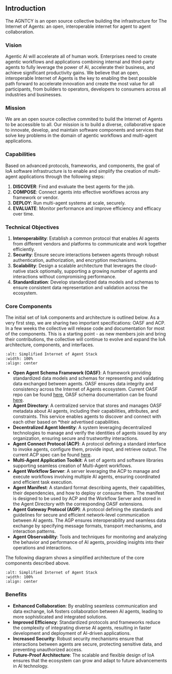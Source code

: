 ## Introduction

The AGNTCY is an open source collective building the infrastructure for The Internet of Agents: an open, interoperable internet for agent to agent collaboration.

### Vision

Agentic AI will accelerate all of human work. Enterprises need to create agentic workflows and applications combining internal and third-party agents to fully leverage the power of AI, accelerate their business, and achieve significant productivity gains.
We believe that an open, interoperable Internet of Agents is the key to enabling the best possible path forward to accelerate innovation and create the most value for all participants, from builders to operators, developers to consumers across all industries and businesses.

### Mission

We are an open source collective commited to build the Internet of Agents to be accessible to all. Our mission is to build a diverse, collaborative space to innovate, develop, and maintain software components and services that solve key problems in the domain of agentic workflows and multi-agent applications.

### Capabilities

Based on advanced protocols, frameworks, and components, the goal of IoA software infrastructure is to enable and simplify the creation of multi-agent applications through the following steps:

1. **DISCOVER**: Find and evaluate the best agents for the job.
1. **COMPOSE**: Connect agents into effective workflows across any framework or vendor.
1. **DEPLOY**: Run multi-agent systems at scale, securely.
1. **EVALUATE**: Monitor performance and improve efficiency and efficacy over time.

### Technical Objectives

1. **Interoperability**: Establish a common protocol that enables AI agents from different vendors and platforms to communicate and work together efficiently.
2. **Security**: Ensure secure interactions between agents through robust authentication, authorization, and encryption mechanisms.
3. **Scalability**: Design a scalable architecture that leverages the cloud-native stack optiomally, supporting a growing number of agents and interactions without compromising performance.
4. **Standardization**: Develop standardized data models and schemas to ensure consistent data representation and validation across the ecosystem.

### Core Components

The initial set of IoA components and architecture is outlined below. As a very first step, we are sharing two important specifications: OASF and ACP. In a few weeks the collective will release code and documentation for most of the components. This is a starting point - as new members join and bring their contributions, the collective will continue to evolve and expand the IoA architecture, components, and interfaces.

```{image} ../_static/ioa_stack.png
:alt: Simplified Internet of Agent Stack
:width: 100%
:align: center
```

* **Open Agent Schema Framework (OASF)**: A framework providing standardized data models and schemas for representing and validating data exchanged between agents. OASF ensures data integrity and consistency across the Internet of Agents ecosystem. Current OASF repo can be found [here](https://github.com/agntcy/oasf), OASF schema documentation can be found [here](https://schema.oasf.agntcy.org).
* **Agent Directory**: A centralized service that stores and manages OASF metadata about AI agents, including their capabilities, attributes, and constraints. This service enables agents to discover and connect with each other based on *their advertised capabilities.
* **Decentralized Agent Identity**: A system leveraging decentralized technologies to manage and verify the identities of agents issued by any organization, ensuring secure and trustworthy interactions.
* **Agent Connect Protocol (ACP)**: A protocol defining a standard interface to invoke agents, configure them, provide input, and retrieve output. The current ACP spec can be found [here](https://spec.acp.agntcy.org/).
* **Multi-Agent Application Toolkit**: A set of agents and software libraries supporting seamless creation of Multi-Agent workflows. 
* **Agent Workflow Server**: A server leveraging the ACP to manage and execute workflows involving multiple AI agents, ensuring coordinated and efficient task execution.
* **Agent Manifest**: A standard format describing agents, their capabilities, their dependencies, and how to deploy or consume them. The manifest is designed to be used by ACP and the Workflow Server and stored in the Agent Directory with the corresponding OASF extensions.
* **Agent Gateway Protocol (AGP)**: A protocol defining the standards and guidelines for secure and efficient network-level communication between AI agents. The AGP ensures interoperability and seamless data exchange by specifying message formats, transport mechanisms, and interaction patterns.
* **Agent Observability**: Tools and techniques for monitoring and analyzing the behavior and performance of AI agents, providing insights into their operations and interactions.

The following diagram shows a simplified architecture of the core components described above.


```{image} ../_static/ioa_arch.png
:alt: Simplified Internet of Agent Stack
:width: 100%
:align: center
```

### Benefits

* **Enhanced Collaboration**: By enabling seamless communication and data exchange, IoA fosters collaboration between AI agents, leading to more sophisticated and integrated solutions.
* **Improved Efficiency**: Standardized protocols and frameworks reduce the complexity of integrating diverse AI agents, resulting in faster development and deployment of AI-driven applications.
* **Increased Security**: Robust security mechanisms ensure that interactions between agents are secure, protecting sensitive data, and preventing unauthorized access.
* **Future-Proof Architecture**: The scalable and flexible design of IoA ensures that the ecosystem can grow and adapt to future advancements in AI technology.

